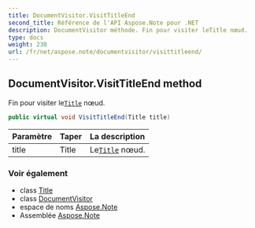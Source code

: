 ```yaml
---
title: DocumentVisitor.VisitTitleEnd
second_title: Référence de l'API Aspose.Note pour .NET
description: DocumentVisitor méthode. Fin pour visiter leTitle nœud.
type: docs
weight: 230
url: /fr/net/aspose.note/documentvisitor/visittitleend/
---
```

## DocumentVisitor.VisitTitleEnd method

Fin pour visiter le[`Title`](../../title/) nœud.

```csharp
public virtual void VisitTitleEnd(Title title)
```

| Paramètre | Taper | La description |
| --- | --- | --- |
| title | Title | Le[`Title`](../../title/) nœud. |

### Voir également

* class [Title](../../title/)
* class [DocumentVisitor](../)
* espace de noms [Aspose.Note](../../documentvisitor/)
* Assemblée [Aspose.Note](../../../)


